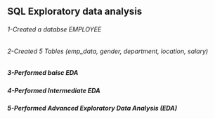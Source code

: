 ## SQL Exploratory data analysis 
###### 1-Created a databse EMPLOYEE
###### 2-Created 5 Tables (emp_data, gender, department, location, salary)
##### 3-Performed baisc EDA
##### 4-Performed Intermediate EDA
##### 5-Performed Advanced Exploratory Data Analysis (EDA)
